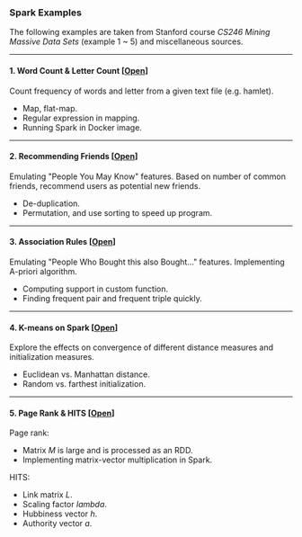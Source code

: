 ### Spark Examples

The following examples are taken from Stanford course *CS246 Mining Massive Data Sets* (example 1 ~ 5) and miscellaneous sources.

___
#### 1. Word Count & Letter Count [[Open](word_count)]
Count frequency of words and letter from a given text file (e.g. hamlet).
* Map, flat-map.
* Regular expression in mapping.
* Running Spark in Docker image.

___
#### 2. Recommending Friends [[Open](recommend_friends)]
Emulating "People You May Know" features. Based on number of common friends, recommend users as potential new friends.
* De-duplication.
* Permutation, and use sorting to speed up program.

___
#### 3. Association Rules [[Open](association_rules)]
Emulating "People Who Bought this also Bought..." features. Implementing A-priori algorithm.
* Computing support in custom function.
* Finding frequent pair and frequent triple quickly.

___
#### 4. K-means on Spark [[Open](k_means)]
Explore the effects on convergence of different distance measures and initialization measures.
* Euclidean vs. Manhattan distance.
* Random vs. farthest initialization.

___
#### 5. Page Rank & HITS [[Open](page_rank)]
Page rank:
* Matrix *M* is large and is processed as an RDD.
* Implementing matrix-vector multiplication in Spark.

HITS:
* Link matrix *L*.
* Scaling factor *lambda*.
* Hubbiness vector *h*.
* Authority vector *a*.
